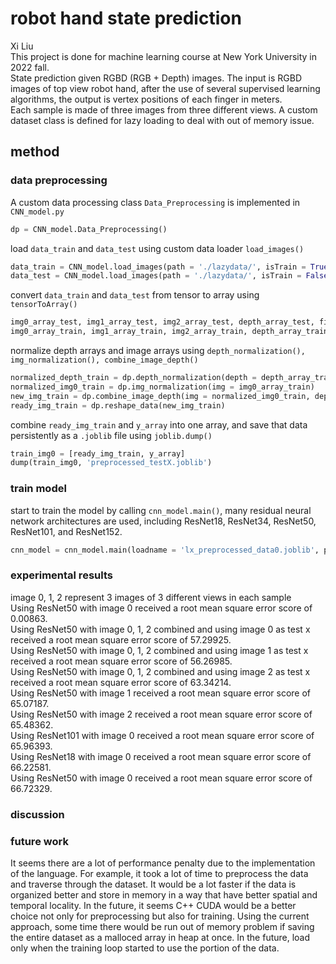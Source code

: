 # robot hand state prediction
Xi Liu<br>
This project is done for machine learning course at New York University in 2022 fall.<br>
State prediction given RGBD (RGB + Depth) images. The input is RGBD images of top view robot hand, after the use of several supervised learning algorithms, the output is vertex positions of each finger in meters.<br>
Each sample is made of three images from three different views. A custom dataset class is defined for lazy loading to deal with out of memory issue.

## method
### data preprocessing
A custom data processing class ```Data_Preprocessing``` is implemented in ```CNN_model.py```
```python
dp = CNN_model.Data_Preprocessing()
```
load ```data_train``` and ```data_test``` using custom data loader ```load_images()```
```python
data_train = CNN_model.load_images(path = './lazydata/', isTrain = True)
data_test = CNN_model.load_images(path = './lazydata/', isTrain = False)
```
convert ```data_train``` and ```data_test``` from tensor to array using ```tensorToArray()```
```python
img0_array_test, img1_array_test, img2_array_test, depth_array_test, field_id_array = dp.tensorToArray(data = data_test, isTrain = False)
img0_array_train, img1_array_train, img2_array_train, depth_array_train, y_array = dp.tensorToArray(data = data_train, isTrain = True)
```
normalize depth arrays and image arrays using ```depth_normalization(), img_normalization(), combine_image_depth()```
```python
normalized_depth_train = dp.depth_normalization(depth = depth_array_train)
normalized_img0_train = dp.img_normalization(img = img0_array_train)
new_img_train = dp.combine_image_depth(img = normalized_img0_train, depth = normalized_depth_train, whichImg = 0)
ready_img_train = dp.reshape_data(new_img_train)
```
combine ```ready_img_train``` and ```y_array``` into one array, and save that data persistently as a ```.joblib``` file using ```joblib.dump()```
```python
train_img0 = [ready_img_train, y_array]
dump(train_img0, 'preprocessed_testX.joblib')
```

### train model
start to train the model by calling ```cnn_model.main()```, many residual neural network architectures are used, including ResNet18, ResNet34, ResNet50, ResNet101, and ResNet152.
```python
cnn_model = cnn_model.main(loadname = 'lx_preprocessed_data0.joblib', pre_trained_model = None)
```

### experimental results
image 0, 1, 2 represent 3 images of 3 different views in each sample<br>
Using ResNet50 with image 0 received a root mean square error score of 0.00863.<br>
Using ResNet50 with image 0, 1, 2 combined and using image 0 as test x received a root mean square error score of 57.29925.<br>
Using ResNet50 with image 0, 1, 2 combined and using image 1 as test x received a root mean square error score of 56.26985.<br>
Using ResNet50 with image 0, 1, 2 combined and using image 2 as test x received a root mean square error score of 63.34214.<br>
Using ResNet50 with image 1 received a root mean square error score of 65.07187.<br>
Using ResNet50 with image 2 received a root mean square error score of 65.48362.<br>
Using ResNet101 with image 0 received a root mean square error score of 65.96393.<br>
Using ResNet18 with image 0 received a root mean square error score of 66.22581.<br>
Using ResNet50 with image 0 received a root mean square error score of 66.72329.<br>

### discussion


### future work
It seems there are a lot of performance penalty due to the implementation of the language. For example, it took a lot of time to preprocess the data and traverse through the dataset. It would be a lot faster if the data is organized better and store in memory in a way that have better spatial and temporal locality. In the future, it seems C++ CUDA would be a better choice not only for preprocessing but also for training. Using the current approach, some time there would be run out of memory problem if saving the entire dataset as a malloced array in heap at once. In the future, load only when the training loop started to use the portion of the data.
